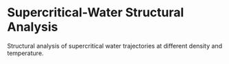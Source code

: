 # Supercritical-Water Structural Analysis
Structural analysis of supercritical water trajectories at different density and temperature.
